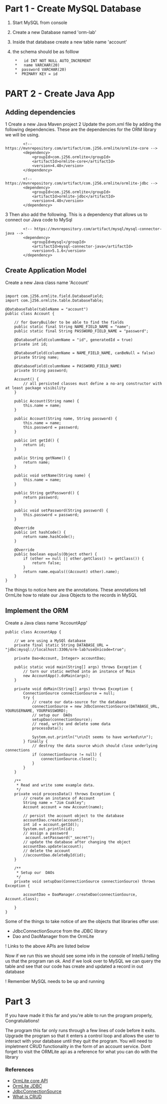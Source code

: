 # Part 1 - Create MySQL Database
1. Start MySQL from console
2. Create a new Database named 'orm-lab'
3. Inside that database create a new table name 'account'
4. the schema should be as folllow


		*	id INT NOT NULL AUTO_INCREMENT
		* 	name VARCHAR(20)
		*  password VARCHAR(20)
		*  PRIMARY KEY = id

# PART 2 - Create Java App

## Adding dependencies
1 Create a new Java Maven project
2 Update the pom.xml file by adding the following dependencies. These are the dependencies for the ORM library we will be using.

```
        <!-- https://mvnrepository.com/artifact/com.j256.ormlite/ormlite-core -->
        <dependency>
            <groupId>com.j256.ormlite</groupId>
            <artifactId>ormlite-core</artifactId>
            <version>4.48</version>
        </dependency>

        <!-- https://mvnrepository.com/artifact/com.j256.ormlite/ormlite-jdbc -->
        <dependency>
            <groupId>com.j256.ormlite</groupId>
            <artifactId>ormlite-jdbc</artifactId>
            <version>4.48</version>
        </dependency>
```


3 Then also add the following. This is a dependency that allows us to connect our Java code to MySql

```
        <!-- https://mvnrepository.com/artifact/mysql/mysql-connector-java -->
        <dependency>
            <groupId>mysql</groupId>
            <artifactId>mysql-connector-java</artifactId>
            <version>5.1.6</version>
        </dependency>

```
## Create Application Model
Create a new Java class name 'Account'

```

import com.j256.ormlite.field.DatabaseField;
import com.j256.ormlite.table.DatabaseTable;

@DatabaseTable(tableName = "account")
public class Account {

    // for QueryBuilder to be able to find the fields
    public static final String NAME_FIELD_NAME = "name";
    public static final String PASSWORD_FIELD_NAME = "password";

    @DatabaseField(columnName = "id", generatedId = true)
    private int id;

    @DatabaseField(columnName = NAME_FIELD_NAME, canBeNull = false)
    private String name;

    @DatabaseField(columnName = PASSWORD_FIELD_NAME)
    private String password;

    Account() {
        // all persisted classes must define a no-arg constructor with at least package visibility
    }

    public Account(String name) {
        this.name = name;
    }

    public Account(String name, String password) {
        this.name = name;
        this.password = password;
    }

    public int getId() {
        return id;
    }

    public String getName() {
        return name;
    }

    public void setName(String name) {
        this.name = name;
    }

    public String getPassword() {
        return password;
    }

    public void setPassword(String password) {
        this.password = password;
    }

    @Override
    public int hashCode() {
        return name.hashCode();
    }

    @Override
    public boolean equals(Object other) {
        if (other == null || other.getClass() != getClass()) {
            return false;
        }
        return name.equals(((Account) other).name);
    }
}
```
The things to notice here are the annotations. These annotations tell OrmLite how to relate our Java Objects to the records in MySQL

## Implement the ORM

Create a Java class name 'AccountApp'

```
public class AccountApp {

    // we are using a MySQl database
    private final static String DATABASE_URL = "jdbc:mysql://localhost:3306/orm-lab?useUnicode=true";

    private Dao<Account, Integer> accountDao;

    public static void main(String[] args) throws Exception {
        // turn our static method into an instance of Main
        new AccountApp().doMain(args);
    }

    private void doMain(String[] args) throws Exception {
        ConnectionSource connectionSource = null;
        try {
            // create our data-source for the database
            connectionSource = new JdbcConnectionSource(DATABASE_URL, YOURUSERNAME, YOURPASSWORD);
            // setup our  DAOs
            setupDao(connectionSource);
            // read, write and delete some data
            processData();

            System.out.println("\n\nIt seems to have worked\n\n");
        } finally {
            // destroy the data source which should close underlying connections
            if (connectionSource != null) {
                connectionSource.close();
            }
        }
    }

    /**
     * Read and write some example data.
     */
    private void processData() throws Exception {
        // create an instance of Account
        String name = "Jim Coakley";
        Account account = new Account(name);

        // persist the account object to the database
        accountDao.create(account);
        int id = account.getId();
        System.out.println(id);
        // assign a password
         account.setPassword("_secret");
        // update the database after changing the object
        accountDao.update(account);
        // delete the account
        //accountDao.deleteById(id);
    }

    /**
     * Setup our  DAOs
     */
    private void setupDao(ConnectionSource connectionSource) throws Exception {

        accountDao = DaoManager.createDao(connectionSource, Account.class);

    }
}
```
Some of the things to take notice of are the objects that libraries offer use:

* JdbcConnectionSource from the JDBC library
* Dao and DaoManager from the OrmLite

! Links to the above APIs are listed below

Now if we run this we should see some info in the console of IntelliJ telling us that the program ran ok. And if we look over to MySQL we can query the table and see that our code has create and updated a record in out database

! Remember MySQL needs to be up and running

# Part 3

If you have made it this far and you're able to run the program properly, Congratulations!

The program this far only runs through a few lines of code before it exits. Upgrade the program so that it enters a control loop and allows the user to interact with your database until they quit the program. You will need to impletment CRUD functionality in the form of an account service. Dont forget to visit the ORMLite api as a reference for what you can do with the library

### References
* [OrmLite core API](http://ormlite.com/javadoc/ormlite-core/)
* [OrmLite JDBC](http://ormlite.com/javadoc/ormlite-jdbc/)
* [JdbcConnectionSource](http://ormlite.com/javadoc/ormlite-jdbc/com/j256/ormlite/jdbc/JdbcConnectionSource.html)
* [What is CRUD](https://en.wikipedia.org/wiki/Create,_read,_update_and_delete)